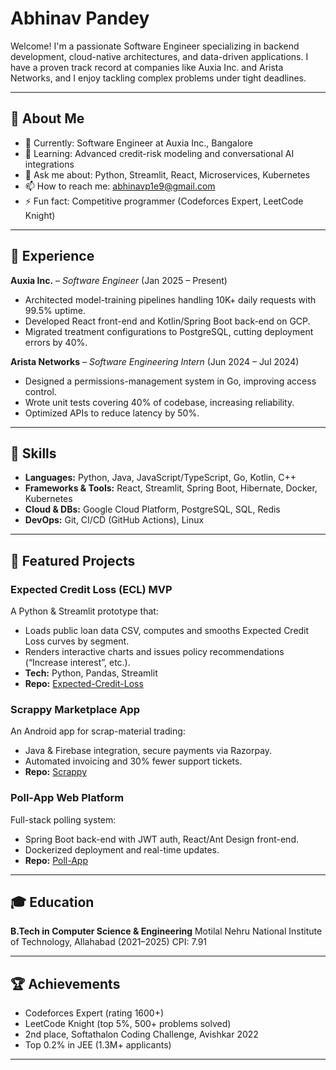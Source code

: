 # Abhinav Pandey

Welcome! I'm a passionate Software Engineer specializing in backend development, cloud-native architectures, and data-driven applications. I have a proven track record at companies like Auxia Inc. and Arista Networks, and I enjoy tackling complex problems under tight deadlines.

---

## 🚀 About Me

* 🔭 Currently: Software Engineer at Auxia Inc., Bangalore
* 🌱 Learning: Advanced credit-risk modeling and conversational AI integrations
* 💬 Ask me about: Python, Streamlit, React, Microservices, Kubernetes
* 📫 How to reach me: [abhinavp1e9@gmail.com](mailto:abhinavp1e9@gmail.com)
* ⚡ Fun fact: Competitive programmer (Codeforces Expert, LeetCode Knight)

---

## 💼 Experience

**Auxia Inc.** – *Software Engineer* (Jan 2025 – Present)

* Architected model-training pipelines handling 10K+ daily requests with 99.5% uptime.
* Developed React front-end and Kotlin/Spring Boot back-end on GCP.
* Migrated treatment configurations to PostgreSQL, cutting deployment errors by 40%.

**Arista Networks** – *Software Engineering Intern* (Jun 2024 – Jul 2024)

* Designed a permissions-management system in Go, improving access control.
* Wrote unit tests covering 40% of codebase, increasing reliability.
* Optimized APIs to reduce latency by 50%.

---

## 🔧 Skills

* **Languages:** Python, Java, JavaScript/TypeScript, Go, Kotlin, C++
* **Frameworks & Tools:** React, Streamlit, Spring Boot, Hibernate, Docker, Kubernetes
* **Cloud & DBs:** Google Cloud Platform, PostgreSQL, SQL, Redis
* **DevOps:** Git, CI/CD (GitHub Actions), Linux

---

## 📂 Featured Projects

### Expected Credit Loss (ECL) MVP

A Python & Streamlit prototype that:

* Loads public loan data CSV, computes and smooths Expected Credit Loss curves by segment.
* Renders interactive charts and issues policy recommendations (“Increase interest”, etc.).
* **Tech:** Python, Pandas, Streamlit
* **Repo:** [Expected-Credit-Loss](https://github.com/Abhioneb/Expected-Credit-Loss)

### Scrappy Marketplace App

An Android app for scrap-material trading:

* Java & Firebase integration, secure payments via Razorpay.
* Automated invoicing and 30% fewer support tickets.
* **Repo:** [Scrappy](https://github.com/Abhioneb/Scrappy)

### Poll-App Web Platform

Full-stack polling system:

* Spring Boot back-end with JWT auth, React/Ant Design front-end.
* Dockerized deployment and real-time updates.
* **Repo:** [Poll-App](https://github.com/Abhioneb/Poll-App)

---

## 🎓 Education

**B.Tech in Computer Science & Engineering**
Motilal Nehru National Institute of Technology, Allahabad (2021–2025)
CPI: 7.91

---

## 🏆 Achievements

* Codeforces Expert (rating 1600+)
* LeetCode Knight (top 5%, 500+ problems solved)
* 2nd place, Softathalon Coding Challenge, Avishkar 2022
* Top 0.2% in JEE (1.3M+ applicants)

---

<!--
#### 📫 How to reach me
abhinavp1e9@gmail.com

#### ⚙️ GitHub Analytics
![Abhioneb's GitHub stats](https://github-readme-stats.vercel.app/api?username=Abhioneb&show_icons=true&theme=default)
-->
